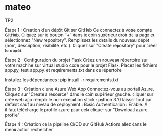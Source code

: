 # mateo
TP2

Étape 1 : Création d'un dépôt Git sur GitHub
Ce connectez à votre compte GitHub.
Cliquez sur le bouton "+" dans le coin supérieur droit de la page et sélectionnez "New repository".
Remplissez les détails du nouveau dépôt (nom, description, visibilité, etc.).
Cliquez sur "Create repository" pour créer le dépôt.

Étape 2 : Configuration du projet Flask
Créez un nouveau répertoire sur votre machine sur virtual studio code pour le projet Flask.
Placez les fichiers app.py, test_app.py, et requirements.txt dans ce répertoire

Installez les dépendances :
pip install -r requirements.txt

Étape 3 : Création d'une Azure Web App
Connectez-vous au portail Azure.
Cliquez sur "Create a resource" dans le coin supérieur gauche.
cliquer sur crée web app
remplir le nom
execution stack : python 3.10
laisser tout par default 
sauf au niveau de deployment : Basic Authentication : Enable. /!\
il faut télécharge le profile azure pour cela cliquer sur "Download azure profile"

Étape 4 : Création de la pipeline CI/CD sur GitHub Actions
allez dans le menu action 
rechercher


